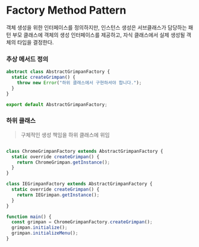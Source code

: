 # Factory Method Pattern

객체 생성을 위한 인터페이스를 정의하지만, 인스턴스 생성은 서브클래스가 담당하는 패턴
부모 클래스에 객체의 생성 인터페이스를 제공하고, 자식 클래스에서 실제 생성될 객체의 타입을 결정한다.

### 추상 메서드 정의

```typescript
abstract class AbstractGrimpanFactory {
  static createGrimpan() {
    throw new Error("하위 클래스에서 구현하셔야 합니다.");
  }
}

export default AbstractGrimpanFactory;
```

### 하위 클래스
> 구체적인 생성 책임을 하위 클래스에 위임

```typescript

class ChromeGrimpanFactory extends AbstractGrimpanFactory {
  static override createGrimpan() {
    return ChromeGrimpan.getInstance();
  }
}

class IEGrimpanFactory extends AbstractGrimpanFactory {
  static override createGrimpan() {
    return IEGrimpan.getInstance();
  }
}

function main() {
  const grimpan = ChromeGrimpanFactory.createGrimpan();
  grimpan.initialize();
  grimpan.initializeMenu();
}

```
